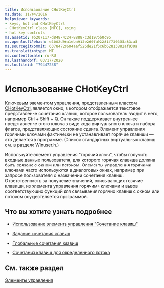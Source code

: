 ```yaml
---
title: Использование CHotKeyCtrl
ms.date: 11/04/2016
helpviewer_keywords:
- keys, hot and CHotKeyCtrl
- CHotKeyCtrl class [MFC], using
- hot key controls
ms.assetid: 9b207117-d848-4224-8888-c3d197bb0c95
ms.openlocfilehash: e2002d96a1eba913e260fa92281f730355a83ca5
ms.sourcegitcommit: 63784729604aaf526de21f6c6b62813882af930a
ms.translationtype: MT
ms.contentlocale: ru-RU
ms.lasthandoff: 03/17/2020
ms.locfileid: "79447238"
---
```

# <a name="using-chotkeyctrl"></a>Использование CHotKeyCtrl

Ключевым элементом управления, представленным классом [CHotKeyCtrl](../mfc/reference/chotkeyctrl-class.md), является окно, в котором отображается текстовое представление сочетания клавиш, которое пользователь вводит в него, например Ctrl + Shift + Q. Он также поддерживает внутреннее представление этого ключа в виде кода виртуального ключа и набора флагов, представляющих состояние сдвига. Элемент управления горячими ключами фактически не устанавливает горячие клавиши — это делается в программе. (Список стандартных виртуальных клавиш см. в разделе Winuser.h.)

Используйте элемент управления "горячий ключ", чтобы получить входные данные пользователя, для которого горячая клавиша должна быть связана с окном или потоком. Элементы управления горячими ключами часто используются в диалоговых окнах, например при запросе пользователя о назначении сочетания клавиш. Ответственность за получение значений, описывающих горячие клавиши, из элемента управления горячими ключами и вызов соответствующих функций для связывания горячих клавиш с окном или потоком осуществляется программой.

## <a name="what-do-you-want-to-know-more-about"></a>Что вы хотите узнать подробнее

- [Использование элемента управления "Сочетание клавиш"](../mfc/using-a-hot-key-control.md)

- [Задание сочетания клавиш](../mfc/setting-a-hot-key.md)

- [Глобальные сочетания клавиш](../mfc/global-hot-keys.md)

- [Сочетания клавиш для определенного потока](../mfc/thread-specific-hot-keys.md)

## <a name="see-also"></a>См. также раздел

[Элементы управления](../mfc/controls-mfc.md)
